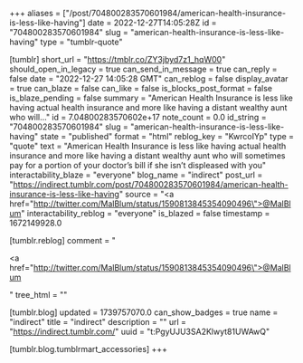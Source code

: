 +++
aliases = ["/post/704800283570601984/american-health-insurance-is-less-like-having"]
date = 2022-12-27T14:05:28Z
id = "704800283570601984"
slug = "american-health-insurance-is-less-like-having"
type = "tumblr-quote"

[tumblr]
short_url = "https://tmblr.co/ZY3jbyd7z1_hqW00"
should_open_in_legacy = true
can_send_in_message = true
can_reply = false
date = "2022-12-27 14:05:28 GMT"
can_reblog = false
display_avatar = true
can_blaze = false
can_like = false
is_blocks_post_format = false
is_blaze_pending = false
summary = "American Health Insurance is less like having actual health insurance and more like having a distant wealthy aunt who will..."
id = 7.04800283570602e+17
note_count = 0.0
id_string = "704800283570601984"
slug = "american-health-insurance-is-less-like-having"
state = "published"
format = "html"
reblog_key = "KwrcoIYp"
type = "quote"
text = "American Health Insurance is less like having actual health insurance and more like having a distant wealthy aunt who will sometimes pay for a portion of your doctor’s bill if she isn’t displeased with you"
interactability_blaze = "everyone"
blog_name = "indirect"
post_url = "https://indirect.tumblr.com/post/704800283570601984/american-health-insurance-is-less-like-having"
source = "<a href=\"http://twitter.com/MalBlum/status/1590813845354090496\">@MalBlum</a>"
interactability_reblog = "everyone"
is_blazed = false
timestamp = 1672149928.0

[tumblr.reblog]
comment = "<p><a href=\"http://twitter.com/MalBlum/status/1590813845354090496\">@MalBlum</a></p>"
tree_html = ""

[tumblr.blog]
updated = 1739757070.0
can_show_badges = true
name = "indirect"
title = "indirect"
description = ""
url = "https://indirect.tumblr.com/"
uuid = "t:PgyUJU3SA2Klwyt81UWAwQ"

[tumblr.blog.tumblrmart_accessories]
+++
